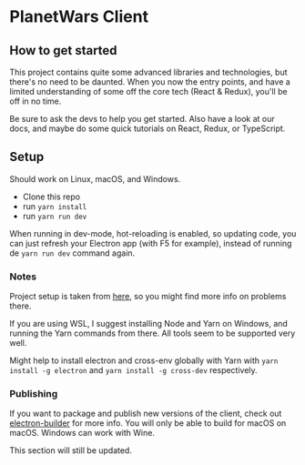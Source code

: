 # PlanetWars Client

## How to get started

This project contains quite some advanced libraries and technologies,
but there's no need to be daunted. When you now the entry points, and have a
limited understanding of some off the core tech (React & Redux), you'll be off
in no time.

Be sure to ask the devs to help you get started. Also have a look at our docs,
and maybe do some quick tutorials on React, Redux, or TypeScript.

## Setup

Should work on Linux, macOS, and Windows.

- Clone this repo
- run `yarn install`
- run `yarn run dev`

When running in dev-mode, hot-reloading is enabled, so
updating code, you can just refresh your Electron app (with F5 for example),
instead of running de `yarn run dev` command again.

### Notes

Project setup is taken from [here](https://github.com/iRath96/electron-react-typescript-boilerplate),
so you might find more info on problems there.

If you are using WSL, I suggest installing Node and Yarn on Windows,
and running the Yarn commands from there. All tools seem to be supported very well.

Might help to install electron and cross-env globally with Yarn with
`yarn install -g electron` and `yarn install -g cross-dev` respectively.

### Publishing

If you want to package and publish new versions of the client, check out [electron-builder](https://www.electron.build/multi-platform-build) for more info. You will only be able to build for macOS on macOS. Windows can work with Wine.

This section will still be updated.
